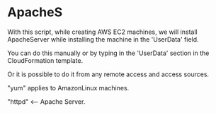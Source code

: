 # ApacheS

With this script, while creating AWS EC2 machines, we will install ApacheServer while installing the machine in the 'UserData' field.

You can do this manually or by typing in the 'UserData' section in the CloudFormation template.

Or it is possible to do it from any remote access and access sources.

"yum" applies to AmazonLinux machines.

"httpd" <-- Apache Server.
